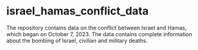 # israel_hamas_conflict_data
The repository contains data on the conflict between Israel and Hamas, which began on October 7, 2023. The data contains complete information about the bombing of Israel, civilian and military deaths.
